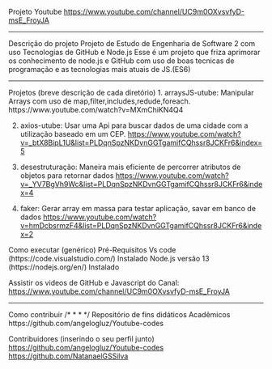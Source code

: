 Projeto Youtube
https://www.youtube.com/channel/UC9m0OXvsvfyD-msE_FroyJA

<hr/>
Descrição do projeto
Projeto de Estudo de Engenharia de Software 2 com uso Tecnologias de GitHub e Node.js
Esse é um projeto que friza aprimorar os conhecimento de node.js e GitHub com uso 
de boas tecnicas de programação e as tecnologias mais atuais de JS.(ES6)
<hr/>
Projetos (breve descrição de cada diretório)
1. arraysJS-utube: Manipular Arrays com uso de map,filter,includes,redude,foreach.
https://www.youtube.com/watch?v=MXmChiKN4Q4

2. axios-utube: Usar uma Api para buscar dados de uma cidade com a utilização baseado em um CEP.
https://www.youtube.com/watch?v=_btX8BipL1U&list=PLDqnSpzNKDvnGGTgamifCQhssr8JCKFr6&index=5

3. desestruturação: Maneira mais eficiente de percorrer atributos de objetos para retornar dados
https://www.youtube.com/watch?v=_YV7BgVh9Wc&list=PLDqnSpzNKDvnGGTgamifCQhssr8JCKFr6&index=4

4. faker: Gerar array em massa para testar aplicação, savar em banco de dados
https://www.youtube.com/watch?v=hmDcbsrmzF4&list=PLDqnSpzNKDvnGGTgamifCQhssr8JCKFr6&index=2

</hr>
Como executar (genérico)
Pré-Requisitos
Vs code (https://code.visualstudio.com/) Instalado
Node.js versão 13 (https://nodejs.org/en/) Instalado

Assistir os videos de GitHub e Javascript do Canal:
https://www.youtube.com/channel/UC9m0OXvsvfyD-msE_FroyJA

<hr/>
Como contribuir
/*
*
*
*/ Repositório de fins didáticos Acadêmicos
https://github.com/angelogluz/Youtube-codes

Contribuidores (inserindo o seu perfil junto)
https://github.com/angelogluz/Youtube-codes
https://github.com/NatanaelGSSilva
